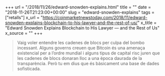 +++
url = "/2018/11/26/edward-snowden-explains.html"
title = ""
date = "2018-11-26T21:23:00+00:00"
slug = "edward-snowden-explains"
tags = ["retalls"]
x_url = "https://coinmarketnewstoday.com/2018/11/edward-snowden-explains-blockchain-to-his-lawyer-and-the-rest-of-us/"
x_title = "Edward Snowden Explains Blockchain to His Lawyer — and the Rest of Us"
x_source = ""
+++


> Vaig voler entendre les cadenes de blocs per culpa del bombo incessant. Alguns governs creuen que Bitcoin és una amenaça existencial per a l’ordre mundial i alguns tipus de capital risc juren que les cadenes de blocs donaran lloc a una època daurada de la transparència. Però tu em dius que és bàsicament una base de dades sofisticada.

